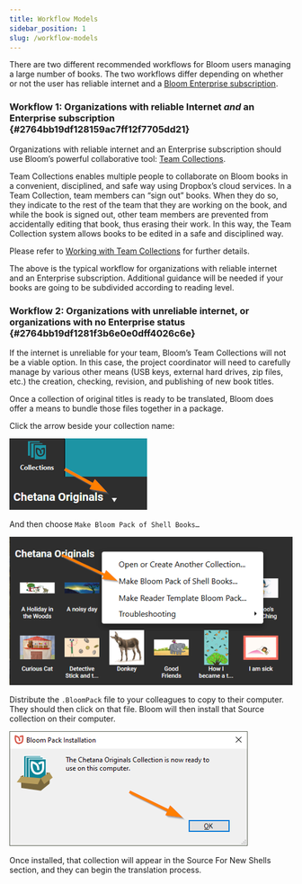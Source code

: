 ```yaml
---
title: Workflow Models
sidebar_position: 1
slug: /workflow-models
---
```




There are two different recommended workflows for Bloom users managing a large number of books. The two workflows differ depending on whether or not the user has reliable internet and a [Bloom Enterprise subscription](/about-bloom-subscriptions). 


### Workflow 1: Organizations with reliable Internet _and_ an Enterprise subscription {#2764bb19df128159ac7ff12f7705dd21}


Organizations with reliable internet and an Enterprise subscription should use Bloom’s powerful collaborative tool: [Team Collections](/team-collections-intro).


Team Collections enables multiple people to collaborate on Bloom books in a convenient, disciplined, and safe way using Dropbox’s cloud services. In a Team Collection, team members can “sign out” books. When they do so, they indicate to the rest of the team that they are working on the book, and while the book is signed out, other team members are prevented from accidentally editing that book, thus erasing their work. In this way, the Team Collection system allows books to be edited in a safe and disciplined way.


Please refer to [Working with Team Collections](/working-with-team-collections) for further details. 


The above is the typical workflow for organizations with reliable internet and an Enterprise subscription. Additional guidance will be needed if your books are going to be subdivided according to reading level.


### Workflow 2: Organizations with unreliable internet, or organizations with no Enterprise status {#2764bb19df1281f3b6e0e0dff4026c6e}


If the internet is unreliable for your team, Bloom’s Team Collections will not be a viable option. In this case, the project coordinator will need to carefully manage by various other means (USB keys, external hard drives, zip files, etc.) the creation, checking, revision, and publishing of new book titles.


Once a collection of original titles is ready to be translated, Bloom does offer a means to bundle those files together in a package. 


Click the arrow beside your collection name:


![](./workflow-models.2764bb19-df12-8162-b338-e0737e4967d4.png)


And then choose `Make Bloom Pack of Shell Books…`


![](./workflow-models.2764bb19-df12-8137-988c-ca177adf1502.png)


Distribute the `.BloomPack` file to your colleagues to copy to their computer. They should then click on that file. Bloom will then install that Source collection on their computer.


![](./workflow-models.2764bb19-df12-8166-bc1b-c5ee6321e737.png)


Once installed, that collection will appear in the Source For New Shells section, and they can begin the translation process.

